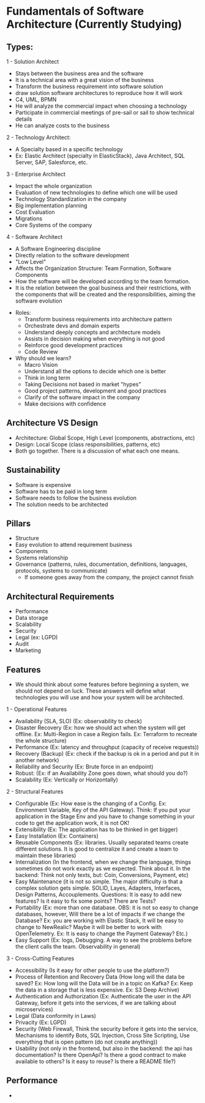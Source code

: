 # Fundamentals of Software Architecture (Currently Studying)

## Types:

1 - Solution Architect
  - Stays between the business area and the software
  - It is a technical area with a great vision of the business
  - Transform the business requirement into software solution
  - draw solution software architectures to reproduce how it will work 
  - C4, UML, BPMN
  - He will analyze the commercial impact when choosing a technology
  - Participate in commercial meetings of pre-sail or sail to show technical details
  - He can analyze costs to the business
  
2 - Technology Architect:
  - A Specialty based in a specific technology
  - Ex: Elastic Architect (specialty in ElasticStack), Java Architect, SQL Server, SAP, Salesforce, etc.
  
3 - Enterprise Architect
  - Impact the whole organization
  - Evaluation of new technologies to define which one will be used
  - Technology Standardization in the company
  - Big implementation planning
  - Cost Evaluation
  - Migrations
  - Core Systems of the company
  
4 - Software Architect
  - A Software Engineering discipline
  - Directly relation to the software development
  - "Low Level"
  - Affects the Organization Structure: Team Formation, Software Components
  - How the software will be developed according to the team formation.
  - It is the relation between the goal business and their restrictions, with the components that will be created and the responsibilities, aiming the software evolution
  * Roles:
    - Transform business requirements into architecture pattern
    - Orchestrate devs and domain experts
    - Understand deeply concepts and architecture models
    - Assists in decision making when everything is not good
    - Reinforce good development practices
    - Code Review
  * Why should we learn?
    - Macro Vision
    - Understand all the options to decide which one is better
    - Think in long term
    - Taking Decisions not based in market "hypes"
    - Good project patterns, development and good practices
    - Clarify of the software impact in the company
    - Make decisions with confidence

## Architecture VS Design
  - Architecture: Global Scope, High Level (components, abstractions, etc)
  - Design: Local Scope (class responsibilities, patterns, etc)
  - Both go together. There is a discussion of what each one means.

## Sustainability
  - Software is expensive
  - Software has to be paid in long term
  - Software needs to follow the business evolution
  - The solution needs to be architected

## Pillars
  - Structure
  - Easy evolution to attend requirement business
  - Components
  - Systems relationship
  - Governance (patterns, rules, documentation, definitions, languages, protocols, systems to communicate)
    * If someone goes away from the company, the project cannot finish

## Architectural Requirements
  - Performance
  - Data storage
  - Scalability
  - Security
  - Legal (ex: LGPD)
  - Audit
  - Marketing

## Features
  - We should think about some features before beginning a system, we should not depend on luck. These answers will define what technologies you will use and how your system will be architected.

1 - Operational Features
  * Availability (SLA, SLO) (Ex: observability to check)
  * Disaster Recovery (Ex: how we should act when the system will get offline. Ex: Multi-Region in case a Region fails. Ex: Terraform to recreate the whole structure)
  * Performance (Ex: latency and throughput (capacity of receive requests))
  * Recovery (Backup) (Ex: check if the backup is ok in a period and put it in another network)
  * Reliability and Security (Ex: Brute force in an endpoint)
  * Robust: (Ex: if an Availability Zone goes down, what should you do?)
  * Scalability (Ex: Vertically or Horizontally)
    
2 - Structural Features
  * Configurable (Ex: How ease is the changing of a Config. Ex: Environment Variable, Key of the API Gateway). Think: If you put your application in the Stage Env and you have to change something in your code to get the application work, it is not OK!
  * Extensibility (Ex: The application has to be thinked in get bigger)
  * Easy Installation (Ex: Containers)
  * Reusable Components (Ex: libraries. Usually separated teams create different solutions. It is good to centralize it and create a team to maintain these libraries)
  * Internalization (In the frontend, when we change the language, things sometimes do not work exactly as we expected. Think about it. In the backend: Think not only texts, but: Coin, Conversions, Payment, etc)
  * Easy Maintenance (it is not so simple. The major difficulty is that a complex solution gets simple. SOLID, Layes, Adapters, Interfaces, Design Patterns, Accouplements. Questions: It is easy to add new features? Is it easy to fix some points? There are Tests?
  * Portability (Ex: more than one database. OBS: it is not so easy to change databases, however, Will there be a lot of impacts if we change the Database? Ex: you are working with Elastic Stack, It will be easy to change to NewRealic? Maybe it will be better to work with OpenTelemetry. Ex: It is easy to change the Payment Gateway? Etc.)
  * Easy Support (Ex: logs, Debugging. A way to see the problems before the client calls the team. Observability in general)
    
3 - Cross-Cutting Features
  * Accessibility (Is it easy for other people to use the platform?)
  * Process of Retention and Recovery Data (How long will the data be saved? Ex: How long will the Data will be in a topic on Kafka? Ex: Keep the data in a storage that is less expensive. Ex: S3 Deep Archive)
  * Authentication and Authorization (Ex: Authenticate the user in the API Gateway, before it gets into the services, if we are talking about microservices)
  * Legal (Data conformity in Laws)
  * Privacity (Ex: LGPD)
  * Security (Web Firewall, Think the security before it gets into the service, Mechanisms to identify Bots, SQL Injection, Cross Site Scripting, Use everything that is open pattern (do not create anything))
  * Usability (not only in the frontend, but also in the backend: the api has documentation? Is there OpenApi? Is there a good contract to make available to others? Is it easy to reuse? Is there a README file?)

## Performance

- 
